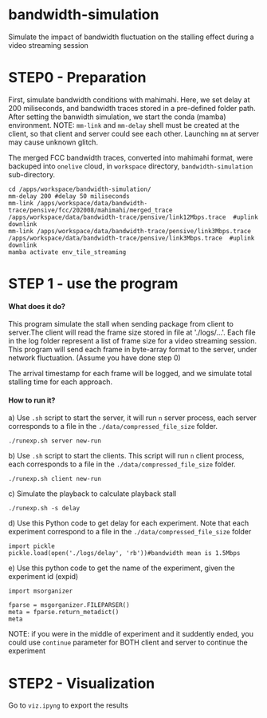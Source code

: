 # bandwidth-simulation
Simulate the impact of bandwidth fluctuation on the stalling effect during a video streaming session


# STEP0 - Preparation
First, simulate bandwidth conditions with mahimahi. Here, we set delay at 200 miliseconds, and bandwidth traces stored in a pre-defined folder path. After setting the banwidth simulation, we start the conda (mamba) environment.
NOTE: `mm-link` and `mm-delay` shell must be created at the client, so that client and server could see each other. Launching `mm` at server may cause unknown glitch.

The merged FCC bandwidth traces, converted into mahimahi format, were backuped into `onelive` cloud, in `workspace` directory, `bandwidth-simulation` sub-directory.

```
cd /apps/workspace/bandwidth-simulation/
mm-delay 200 #delay 50 miliseconds
mm-link /apps/workspace/data/bandwidth-trace/pensive/fcc/202008/mahimahi/merged_trace  /apps/workspace/data/bandwidth-trace/pensive/link12Mbps.trace  #uplink downlink
mm-link /apps/workspace/data/bandwidth-trace/pensive/link3Mbps.trace  /apps/workspace/data/bandwidth-trace/pensive/link3Mbps.trace  #uplink downlink
mamba activate env_tile_streaming
```
# STEP 1 - use the program

#### What does it do?
This program simulate the stall when sending package from client to server.The client will read the frame size stored in file at './logs/...'. Each file in the log folder represent a list of frame size for a video streaming session. This program will send each frame in byte-array format to the server, under network fluctuation. (Assume you have done step 0)

The arrival timestamp for each frame will be logged, and we simulate total stalling time for each approach.

#### How to run it?
a) Use `.sh` script to start the server, it will run `n` server process, each server corresponds to a file in the `./data/compressed_file_size` folder.
```
./runexp.sh server new-run
```
b) Use `.sh` script to start the clients. This script will run `n` client process, each corresponds to a file in the `./data/compressed_file_size` folder.
```
./runexp.sh client new-run
```
c) Simulate the playback to calculate playback stall
```
./runexp.sh -s delay
```

d) Use this Python code to get delay for each experiment. Note that each experiment correspond to a file in the `./data/compressed_file_size` folder
```
import pickle
pickle.load(open('./logs/delay', 'rb'))#bandwidth mean is 1.5Mbps
```

e) Use this python code to get the name of the experiment, given the experiment id (expid)
```
import msorganizer

fparse = msgorganizer.FILEPARSER()
meta = fparse.return_metadict()         
meta
```

NOTE: if you were in the middle of experiment and it suddently ended, you could use `continue` parameter for BOTH client and server to continue the experiment


# STEP2 - Visualization
Go to `viz.ipyng` to export the results